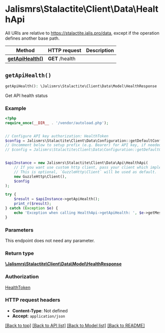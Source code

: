 # Jalismrs\Stalactite\Client\Data\HealthApi

All URIs are relative to https://stalactite.jalis.pro/data, except if the operation defines another base path.

| Method | HTTP request | Description |
| ------------- | ------------- | ------------- |
| [**getApiHealth()**](HealthApi.md#getApiHealth) | **GET** /health |  |


## `getApiHealth()`

```php
getApiHealth(): \Jalismrs\Stalactite\Client\Data\Model\HealthResponse
```



Get API health status

### Example

```php
<?php
require_once(__DIR__ . '/vendor/autoload.php');


// Configure API key authorization: HealthToken
$config = Jalismrs\Stalactite\Client\Data\Configuration::getDefaultConfiguration()->setApiKey('X-HEALTH-TOKEN', 'YOUR_API_KEY');
// Uncomment below to setup prefix (e.g. Bearer) for API key, if needed
// $config = Jalismrs\Stalactite\Client\Data\Configuration::getDefaultConfiguration()->setApiKeyPrefix('X-HEALTH-TOKEN', 'Bearer');


$apiInstance = new Jalismrs\Stalactite\Client\Data\Api\HealthApi(
    // If you want use custom http client, pass your client which implements `GuzzleHttp\ClientInterface`.
    // This is optional, `GuzzleHttp\Client` will be used as default.
    new GuzzleHttp\Client(),
    $config
);

try {
    $result = $apiInstance->getApiHealth();
    print_r($result);
} catch (Exception $e) {
    echo 'Exception when calling HealthApi->getApiHealth: ', $e->getMessage(), PHP_EOL;
}
```

### Parameters

This endpoint does not need any parameter.

### Return type

[**\Jalismrs\Stalactite\Client\Data\Model\HealthResponse**](../Model/HealthResponse.md)

### Authorization

[HealthToken](../../README.md#HealthToken)

### HTTP request headers

- **Content-Type**: Not defined
- **Accept**: `application/json`

[[Back to top]](#) [[Back to API list]](../../README.md#endpoints)
[[Back to Model list]](../../README.md#models)
[[Back to README]](../../README.md)
